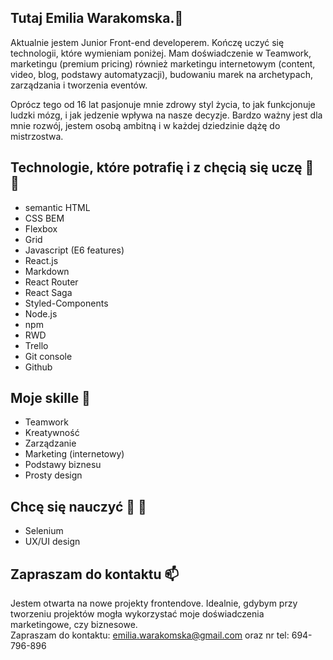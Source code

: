 ## Tutaj Emilia Warakomska.👋 
Aktualnie jestem Junior Front-end developerem. Kończę uczyć się technologii, które wymieniam poniżej. 
Mam doświadczenie w Teamwork, marketingu (premium pricing) również marketingu internetowym (content, video, blog, podstawy automatyzacji), 
budowaniu marek na archetypach, zarządzania i tworzenia eventów. 

Oprócz tego od 16 lat pasjonuje mnie zdrowy styl życia, to jak funkcjonuje ludzki mózg, i jak jedzenie wpływa na nasze decyzje. 
Bardzo ważny jest dla mnie rozwój, jestem osobą ambitną i w każdej dziedzinie dążę do mistrzostwa.

## Technologie, które potrafię i z chęcią się uczę  👀  🌱 

- semantic HTML 
- CSS BEM 
- Flexbox
- Grid
- Javascript (E6 features)
- React.js
- Markdown
- React Router
- React Saga
- Styled-Components
- Node.js
- npm
- RWD
- Trello
- Git console
- Github


## Moje skille 💞️

- Teamwork
- Kreatywność
- Zarządzanie 
- Marketing (internetowy)
- Podstawy biznesu
- Prosty design 

## Chcę się nauczyć 👀  🌱 

- Selenium
- UX/UI design



## Zapraszam do kontaktu  📫 

Jestem otwarta na nowe projekty frontendove. Idealnie, gdybym przy tworzeniu projektów mogła wykorzystać moje doświadczenia marketingowe, czy biznesowe.  
Zapraszam do kontaktu: emilia.warakomska@gmail.com oraz nr tel: 694-796-896



<!---
emilia82/emilia82 is a ✨ special ✨ repository because its `README.md` (this file) appears on your GitHub profile.
You can click the Preview link to take a look at your changes.
--->
